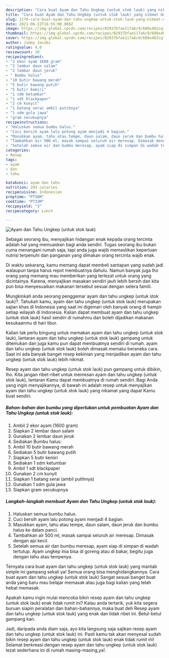 ```yaml
---
description: "Cara buat Ayam dan Tahu Ungkep (untuk stok lauk) yang nikmat Untuk Jualan"
title: "Cara buat Ayam dan Tahu Ungkep (untuk stok lauk) yang nikmat Untuk Jualan"
slug: 1178-cara-buat-ayam-dan-tahu-ungkep-untuk-stok-lauk-yang-nikmat-untuk-jualan
date: 2021-06-22T16:55:00.866Z
image: https://img-global.cpcdn.com/recipes/02937bfae117a6c9/680x482cq70/ayam-dan-tahu-ungkep-untuk-stok-lauk-foto-resep-utama.jpg
thumbnail: https://img-global.cpcdn.com/recipes/02937bfae117a6c9/680x482cq70/ayam-dan-tahu-ungkep-untuk-stok-lauk-foto-resep-utama.jpg
cover: https://img-global.cpcdn.com/recipes/02937bfae117a6c9/680x482cq70/ayam-dan-tahu-ungkep-untuk-stok-lauk-foto-resep-utama.jpg
author: Jimmy Jacobs
ratingvalue: 4.6
reviewcount: 10
recipeingredient:
- "2 ekor ayam 1600 gram"
- "2 lembar daun salam"
- "2 lembar daun jeruk"
- " Bumbu halus"
- "10 butir bawang merah"
- "5 butir bawang putih"
- "5 butir kemiri"
- "1 sdm ketumbar"
- "1 sdt blackpaper"
- "2 cm kunyit"
- "1 batang serai ambil putihnya"
- "1 sdm gula jawa"
- "gram secukupnya"
recipeinstructions:
- "Haluskan semua bumbu halus."
- "Cuci bersih ayam lalu potong ayam menjadi 4 bagian."
- "Masukkan ayam, tahu atau tempe, daun salam, daun jeruk dan bumbu halus ke dalam panci."
- "Tambahkan air 500 ml, masak sampai seluruh air meresap. Dimasak dengan api kecil."
- "Setelah semua air dan bumbu meresap, ayam siap di simpan di wadah tertutup. Ayam ungkep inia bisa di goreng atau di bakar, begitu juga dengan tahu atau tempenya."
categories:
- Resep
tags:
- ayam
- dan
- tahu

katakunci: ayam dan tahu 
nutrition: 293 calories
recipecuisine: Indonesian
preptime: "PT36M"
cooktime: "PT33M"
recipeyield: "3"
recipecategory: Lunch

---
```



![Ayam dan Tahu Ungkep (untuk stok lauk)](https://img-global.cpcdn.com/recipes/02937bfae117a6c9/680x482cq70/ayam-dan-tahu-ungkep-untuk-stok-lauk-foto-resep-utama.jpg)

Sebagai seorang ibu, menyajikan hidangan enak kepada orang tercinta adalah hal yang memuaskan bagi anda sendiri. Tugas seorang ibu bukan cuma menangani rumah saja, tapi anda juga wajib memastikan keperluan nutrisi terpenuhi dan panganan yang dimakan orang tercinta wajib enak.

Di waktu  sekarang, kamu memang dapat membeli santapan yang sudah jadi walaupun tanpa harus repot membuatnya dahulu. Namun banyak juga lho orang yang memang mau memberikan yang terlezat untuk orang yang dicintainya. Karena, menyajikan masakan sendiri jauh lebih bersih dan kita pun bisa menyesuaikan makanan tersebut sesuai dengan selera famili. 



Mungkinkah anda seorang penggemar ayam dan tahu ungkep (untuk stok lauk)?. Tahukah kamu, ayam dan tahu ungkep (untuk stok lauk) merupakan sajian khas di Indonesia yang saat ini digemari oleh banyak orang di hampir setiap wilayah di Indonesia. Kalian dapat membuat ayam dan tahu ungkep (untuk stok lauk) hasil sendiri di rumahmu dan boleh dijadikan makanan kesukaanmu di hari libur.

Kalian tak perlu bingung untuk memakan ayam dan tahu ungkep (untuk stok lauk), lantaran ayam dan tahu ungkep (untuk stok lauk) gampang untuk ditemukan dan juga kamu pun dapat membuatnya sendiri di rumah. ayam dan tahu ungkep (untuk stok lauk) boleh dimasak memalui beraneka cara. Saat ini ada banyak banget resep kekinian yang menjadikan ayam dan tahu ungkep (untuk stok lauk) lebih nikmat.

Resep ayam dan tahu ungkep (untuk stok lauk) pun gampang untuk dibikin, lho. Kita jangan ribet-ribet untuk memesan ayam dan tahu ungkep (untuk stok lauk), lantaran Kamu dapat membuatnya di rumah sendiri. Bagi Anda yang ingin menyajikannya, di bawah ini adalah resep untuk menyajikan ayam dan tahu ungkep (untuk stok lauk) yang nikamat yang dapat Kamu buat sendiri.

<!--inarticleads1-->

##### Bahan-bahan dan bumbu yang diperlukan untuk pembuatan Ayam dan Tahu Ungkep (untuk stok lauk):

1. Ambil 2 ekor ayam (1600 gram)
1. Siapkan 2 lembar daun salam
1. Gunakan 2 lembar daun jeruk
1. Sediakan  Bumbu halus:
1. Ambil 10 butir bawang merah
1. Sediakan 5 butir bawang putih
1. Siapkan 5 butir kemiri
1. Sediakan 1 sdm ketumbar
1. Ambil 1 sdt blackpaper
1. Gunakan 2 cm kunyit
1. Siapkan 1 batang serai (ambil putihnya)
1. Gunakan 1 sdm gula jawa
1. Siapkan gram secukupnya




<!--inarticleads2-->

##### Langkah-langkah membuat Ayam dan Tahu Ungkep (untuk stok lauk):

1. Haluskan semua bumbu halus.
1. Cuci bersih ayam lalu potong ayam menjadi 4 bagian.
1. Masukkan ayam, tahu atau tempe, daun salam, daun jeruk dan bumbu halus ke dalam panci.
1. Tambahkan air 500 ml, masak sampai seluruh air meresap. Dimasak dengan api kecil.
1. Setelah semua air dan bumbu meresap, ayam siap di simpan di wadah tertutup. Ayam ungkep inia bisa di goreng atau di bakar, begitu juga dengan tahu atau tempenya.




Ternyata cara buat ayam dan tahu ungkep (untuk stok lauk) yang mantab simple ini gampang sekali ya! Semua orang bisa menghidangkannya. Cara buat ayam dan tahu ungkep (untuk stok lauk) Sangat sesuai banget buat anda yang baru mau belajar memasak atau juga bagi kalian yang telah hebat memasak.

Apakah kamu ingin mulai mencoba bikin resep ayam dan tahu ungkep (untuk stok lauk) enak tidak rumit ini? Kalau anda tertarik, yuk kita segera buruan siapin peralatan dan bahan-bahannya, maka buat deh Resep ayam dan tahu ungkep (untuk stok lauk) yang enak dan tidak ribet ini. Betul-betul gampang kan. 

Jadi, daripada anda diam saja, ayo kita langsung saja sajikan resep ayam dan tahu ungkep (untuk stok lauk) ini. Pasti kamu tak akan menyesal sudah bikin resep ayam dan tahu ungkep (untuk stok lauk) enak tidak rumit ini! Selamat berkreasi dengan resep ayam dan tahu ungkep (untuk stok lauk) lezat sederhana ini di rumah masing-masing,ya!.

